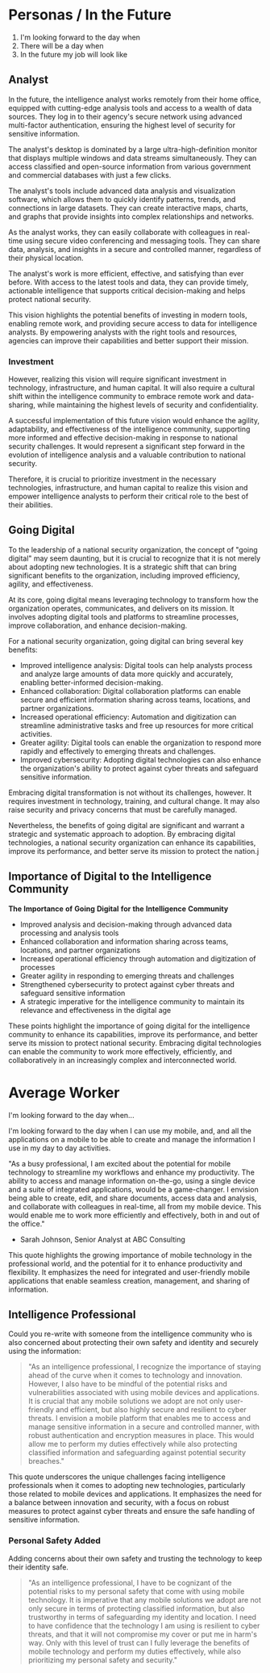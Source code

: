 # Personas / In the Future

1. I'm looking forward to the day when
2. There will be a day when
3. In the future my job will look like

## Analyst

In the future, the intelligence analyst works remotely from their home office, equipped with cutting-edge analysis tools and access to a wealth of data sources. They log in to their agency's secure network using advanced multi-factor authentication, ensuring the highest level of security for sensitive information.

The analyst's desktop is dominated by a large ultra-high-definition monitor that displays multiple windows and data streams simultaneously. They can access classified and open-source information from various government and commercial databases with just a few clicks.

The analyst's tools include advanced data analysis and visualization software, which allows them to quickly identify patterns, trends, and connections in large datasets. They can create interactive maps, charts, and graphs that provide insights into complex relationships and networks.

As the analyst works, they can easily collaborate with colleagues in real-time using secure video conferencing and messaging tools. They can share data, analysis, and insights in a secure and controlled manner, regardless of their physical location.

The analyst's work is more efficient, effective, and satisfying than ever before. With access to the latest tools and data, they can provide timely, actionable intelligence that supports critical decision-making and helps protect national security.

This vision highlights the potential benefits of investing in modern tools, enabling remote work, and providing secure access to data for intelligence analysts. By empowering analysts with the right tools and resources, agencies can improve their capabilities and better support their mission. 

### Investment

However, realizing this vision will require significant investment in technology, infrastructure, and human capital. It will also require a cultural shift within the intelligence community to embrace remote work and data-sharing, while maintaining the highest levels of security and confidentiality.

A successful implementation of this future vision would enhance the agility, adaptability, and effectiveness of the intelligence community, supporting more informed and effective decision-making in response to national security challenges. It would represent a significant step forward in the evolution of intelligence analysis and a valuable contribution to national security.

Therefore, it is crucial to prioritize investment in the necessary technologies, infrastructure, and human capital to realize this vision and empower intelligence analysts to perform their critical role to the best of their abilities.

## Going Digital 

To the leadership of a national security organization, the concept of "going digital" may seem daunting, but it is crucial to recognize that it is not merely about adopting new technologies. It is a strategic shift that can bring significant benefits to the organization, including improved efficiency, agility, and effectiveness.

At its core, going digital means leveraging technology to transform how the organization operates, communicates, and delivers on its mission. It involves adopting digital tools and platforms to streamline processes, improve collaboration, and enhance decision-making.

For a national security organization, going digital can bring several key benefits:

- Improved intelligence analysis: Digital tools can help analysts process and analyze large amounts of data more quickly and accurately, enabling better-informed decision-making.
- Enhanced collaboration: Digital collaboration platforms can enable secure and efficient information sharing across teams, locations, and partner organizations.
- Increased operational efficiency: Automation and digitization can streamline administrative tasks and free up resources for more critical activities.
- Greater agility: Digital tools can enable the organization to respond more rapidly and effectively to emerging threats and challenges.
- Improved cybersecurity: Adopting digital technologies can also enhance the organization's ability to protect against cyber threats and safeguard sensitive information.

Embracing digital transformation is not without its challenges, however. It requires investment in technology, training, and cultural change. It may also raise security and privacy concerns that must be carefully managed.

Nevertheless, the benefits of going digital are significant and warrant a strategic and systematic approach to adoption. By embracing digital technologies, a national security organization can enhance its capabilities, improve its performance, and better serve its mission to protect the nation.j

## Importance of Digital to the Intelligence Community

**The** **Importance** **of** **Going** **Digital** **for** **the** **Intelligence** **Community**

- Improved analysis and decision-making through advanced data processing and analysis tools
- Enhanced collaboration and information sharing across teams, locations, and partner organizations
- Increased operational efficiency through automation and digitization of processes
- Greater agility in responding to emerging threats and challenges
- Strengthened cybersecurity to protect against cyber threats and safeguard sensitive information
- A strategic imperative for the intelligence community to maintain its relevance and effectiveness in the digital age

These points highlight the importance of going digital for the intelligence community to enhance its capabilities, improve its performance, and better serve its mission to protect national security. Embracing digital technologies can enable the community to work more effectively, efficiently, and collaboratively in an increasingly complex and interconnected world.





# Average Worker

I'm looking forward to the day when...

I'm looking forward to the day when I can use my mobile, and, and all the applications on a mobile to be able to create and manage the information I use in my day to day activities.

"As a busy professional, I am excited about the potential for mobile technology to streamline my workflows and enhance my productivity. The ability to access and manage information on-the-go, using a single device and a suite of integrated applications, would be a game-changer. I envision being able to create, edit, and share documents, access data and analysis, and collaborate with colleagues in real-time, all from my mobile device. This would enable me to work more efficiently and effectively, both in and out of the office."

- Sarah Johnson, Senior Analyst at ABC Consulting

This quote highlights the growing importance of mobile technology in the professional world, and the potential for it to enhance productivity and flexibility. It emphasizes the need for integrated and user-friendly mobile applications that enable seamless creation, management, and sharing of information.

## Intelligence Professional

Could you re-write with someone from the intelligence community who is also concerned about protecting their own safety and identity and securely using the information: 

> "As an intelligence professional, I recognize the importance of staying ahead of the curve when it comes to technology and innovation. However, I also have to be mindful of the potential risks and vulnerabilities associated with using mobile devices and applications. It is crucial that any mobile solutions we adopt are not only user-friendly and efficient, but also highly secure and resilient to cyber threats. I envision a mobile platform that enables me to access and manage sensitive information in a secure and controlled manner, with robust authentication and encryption measures in place. This would allow me to perform my duties effectively while also protecting classified information and safeguarding against potential security breaches."

This quote underscores the unique challenges facing intelligence professionals when it comes to adopting new technologies, particularly those related to mobile devices and applications. It emphasizes the need for a balance between innovation and security, with a focus on robust measures to protect against cyber threats and ensure the safe handling of sensitive information.

### Personal Safety Added

Adding concerns about their own safety and trusting the technology to keep their identity safe.

>  "As an intelligence professional, I have to be cognizant of the potential risks to my personal safety that come with using mobile technology. It is imperative that any mobile solutions we adopt are not only secure in terms of protecting classified information, but also trustworthy in terms of safeguarding my identity and location. I need to have confidence that the technology I am using is resilient to cyber threats, and that it will not compromise my cover or put me in harm's way. Only with this level of trust can I fully leverage the benefits of mobile technology and perform my duties effectively, while also prioritizing my personal safety and security."